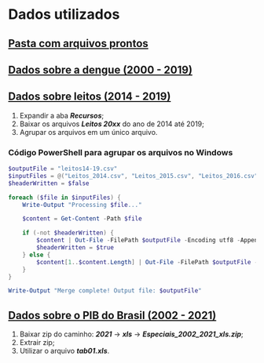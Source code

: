 
# Dados utilizados

## [Pasta com arquivos prontos](https://drive.google.com/drive/folders/1kFDYWXZu2kvP17e8iDi5GEih5xzYjrWm?usp=sharing)

## [Dados sobre a dengue (2000 - 2019)](https://www.kaggle.com/datasets/raomuhammadsaeedali/brazil-dengue-dataset-2000-2019)

## [Dados sobre leitos (2014 - 2019)](https://dados.gov.br/dados/conjuntos-dados/hospitais-e-leitos)

1. Expandir a aba ***Recursos***;
2. Baixar os arquivos ***Leitos 20xx*** do ano de 2014 até 2019;
3. Agrupar os arquivos em um único arquivo.

### Código PowerShell para agrupar os arquivos no Windows

```ps1
$outputFile = "leitos14-19.csv"
$inputFiles = @("Leitos_2014.csv", "Leitos_2015.csv", "Leitos_2016.csv", "Leitos_2017.csv", "Leitos_2018.csv", "Leitos_2019.csv")
$headerWritten = $false

foreach ($file in $inputFiles) {
    Write-Output "Processing $file..."

    $content = Get-Content -Path $file

    if (-not $headerWritten) {
        $content | Out-File -FilePath $outputFile -Encoding utf8 -Append
        $headerWritten = $true
    } else {
        $content[1..$content.Length] | Out-File -FilePath $outputFile -Encoding utf8 -Append
    }
}

Write-Output "Merge complete! Output file: $outputFile"
```

## [Dados sobre o PIB do Brasil (2002 - 2021)](https://www.ibge.gov.br/estatisticas/economicas/contas-nacionais/9054-contas-regionais-do-brasil.html?=&t=downloads)

1. Baixar zip do caminho: ***2021***  &rarr; ***xls*** &rarr; ***Especiais_2002_2021_xls.zip***;
2. Extrair zip;
3. Utilizar o arquivo ***tab01.xls***.
